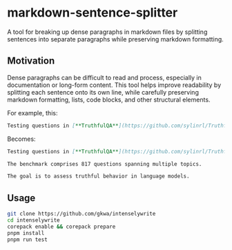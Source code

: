 # markdown-sentence-splitter

A tool for breaking up dense paragraphs in markdown files by splitting sentences into separate paragraphs while preserving markdown formatting.

## Motivation 

Dense paragraphs can be difficult to read and process, especially in documentation or long-form content. This tool helps improve readability by splitting each sentence onto its own line, while carefully preserving markdown formatting, lists, code blocks, and other structural elements.

For example, this:
```markdown
Testing questions in [**TruthfulQA**](https://github.com/sylinrl/TruthfulQA) are crafted *adversarially* according to common misconceptions. The benchmark comprises 817 questions spanning multiple topics. The goal is to assess truthful behavior in language models.
```

Becomes:
```markdown 
Testing questions in [**TruthfulQA**](https://github.com/sylinrl/TruthfulQA) are crafted *adversarially* according to common misconceptions.

The benchmark comprises 817 questions spanning multiple topics.

The goal is to assess truthful behavior in language models.
```

## Usage

```bash
git clone https://github.com/gkwa/intenselywrite
cd intenselywrite
corepack enable && corepack prepare
pnpm install
pnpm run test
```

